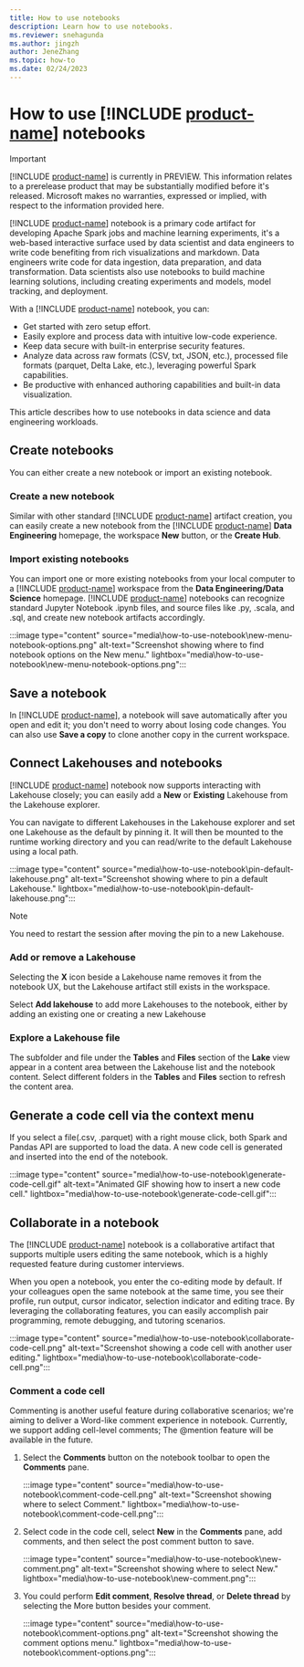 ```yaml
---
title: How to use notebooks
description: Learn how to use notebooks.
ms.reviewer: snehagunda
ms.author: jingzh
author: JeneZhang
ms.topic: how-to
ms.date: 02/24/2023
---
```


# How to use [!INCLUDE [product-name](../includes/product-name.md)] notebooks

> [!IMPORTANT]
> [!INCLUDE [product-name](../includes/product-name.md)] is currently in PREVIEW. This information relates to a prerelease product that may be substantially modified before it's released. Microsoft makes no warranties, expressed or implied, with respect to the information provided here.

[!INCLUDE [product-name](../includes/product-name.md)] notebook is a primary code artifact for developing Apache Spark jobs and machine learning experiments, it's a web-based interactive surface used by data scientist and data engineers to write code benefiting from rich visualizations and markdown. Data engineers write code for data ingestion, data preparation, and data transformation. Data scientists also use notebooks to build machine learning solutions, including creating experiments and models, model tracking, and deployment.

With a [!INCLUDE [product-name](../includes/product-name.md)] notebook, you can:

- Get started with zero setup effort.
- Easily explore and process data with intuitive low-code experience.
- Keep data secure with built-in enterprise security features.
- Analyze data across raw formats (CSV, txt, JSON, etc.), processed file formats (parquet, Delta Lake, etc.), leveraging powerful Spark capabilities.
- Be productive with enhanced authoring capabilities and built-in data visualization.

This article describes how to use notebooks in data science and data engineering workloads.

## Create notebooks

You can either create a new notebook or import an existing notebook.

### Create a new notebook

Similar with other standard [!INCLUDE [product-name](../includes/product-name.md)] artifact creation, you can easily create a new notebook from the [!INCLUDE [product-name](../includes/product-name.md)] **Data Engineering** homepage, the workspace **New** button, or the **Create Hub**.

### Import existing notebooks

You can import one or more existing notebooks from your local computer to a [!INCLUDE [product-name](../includes/product-name.md)] workspace from the **Data Engineering/Data Science** homepage. [!INCLUDE [product-name](../includes/product-name.md)] notebooks can recognize standard Jupyter Notebook .ipynb files, and source files like .py, .scala, and .sql, and create new notebook artifacts accordingly.

:::image type="content" source="media\how-to-use-notebook\new-menu-notebook-options.png" alt-text="Screenshot showing where to find notebook options on the New menu." lightbox="media\how-to-use-notebook\new-menu-notebook-options.png":::

## Save a notebook

In [!INCLUDE [product-name](../includes/product-name.md)], a notebook will save automatically after you open and edit it; you don't need to worry about losing code changes. You can also use **Save a copy** to clone another copy in the current workspace.

## Connect Lakehouses and notebooks

[!INCLUDE [product-name](../includes/product-name.md)] notebook now supports interacting with Lakehouse closely; you can easily add a **New** or **Existing** Lakehouse from the Lakehouse explorer.

You can navigate to different Lakehouses in the Lakehouse explorer and set one Lakehouse as the default by pinning it. It will then be mounted to the runtime working directory and you can read/write to the default Lakehouse using a local path.

:::image type="content" source="media\how-to-use-notebook\pin-default-lakehouse.png" alt-text="Screenshot showing where to pin a default Lakehouse." lightbox="media\how-to-use-notebook\pin-default-lakehouse.png":::

> [!NOTE]
> You need to restart the session after moving the pin to a new Lakehouse.

### Add or remove a Lakehouse

Selecting the **X** icon beside a Lakehouse name removes it from the notebook UX, but the Lakehouse artifact still exists in the workspace.

Select **Add lakehouse** to add more Lakehouses to the notebook, either by adding an existing one or creating a new Lakehouse

### Explore a Lakehouse file

The subfolder and file under the **Tables** and **Files** section of the **Lake** view appear in a content area between the Lakehouse list and the notebook content. Select different folders in the **Tables** and **Files** section to refresh the content area.

## Generate a code cell via the context menu

If you select a file(.csv, .parquet) with a right mouse click, both Spark and Pandas API are supported to load the data. A new code cell is generated and inserted into the end of the notebook.

:::image type="content" source="media\how-to-use-notebook\generate-code-cell.gif" alt-text="Animated GIF showing how to insert a new code cell." lightbox="media\how-to-use-notebook\generate-code-cell.gif":::

## Collaborate in a notebook

The [!INCLUDE [product-name](../includes/product-name.md)] notebook is a collaborative artifact that supports multiple users editing the same notebook, which is a highly requested feature during customer interviews.  

When you open a notebook, you enter the co-editing mode by default. If your colleagues open the same notebook at the same time, you see their profile, run output, cursor indicator, selection indicator and editing trace. By leveraging the collaborating features, you can easily accomplish pair programming, remote debugging, and tutoring scenarios.

:::image type="content" source="media\how-to-use-notebook\collaborate-code-cell.png" alt-text="Screenshot showing a code cell with another user editing." lightbox="media\how-to-use-notebook\collaborate-code-cell.png":::

### Comment a code cell

Commenting is another useful feature during collaborative scenarios; we're aiming to deliver a Word-like comment experience in notebook. Currently, we support adding cell-level comments; The @mention feature will be available in the future.

1. Select the **Comments** button on the notebook toolbar to open the **Comments** pane.

   :::image type="content" source="media\how-to-use-notebook\comment-code-cell.png" alt-text="Screenshot showing where to select Comment." lightbox="media\how-to-use-notebook\comment-code-cell.png":::

1. Select code in the code cell, select **New** in the **Comments** pane, add comments, and then select the post comment button to save.

   :::image type="content" source="media\how-to-use-notebook\new-comment.png" alt-text="Screenshot showing where to select New." lightbox="media\how-to-use-notebook\new-comment.png":::

1. You could perform **Edit comment**, **Resolve thread**, or **Delete thread** by selecting the More button besides your comment.

   :::image type="content" source="media\how-to-use-notebook\comment-options.png" alt-text="Screenshot showing the comment options menu." lightbox="media\how-to-use-notebook\comment-options.png":::
